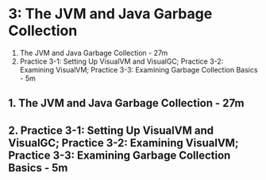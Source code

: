 # 3: The JVM and Java Garbage Collection

1. The JVM and Java Garbage Collection - 27m
2. Practice 3-1: Setting Up VisualVM and VisualGC; Practice 3-2: Examining VisualVM; Practice 3-3: Examining Garbage Collection Basics - 5m

## 1. The JVM and Java Garbage Collection - 27m
## 2. Practice 3-1: Setting Up VisualVM and VisualGC; Practice 3-2: Examining VisualVM; Practice 3-3: Examining Garbage Collection Basics - 5m
